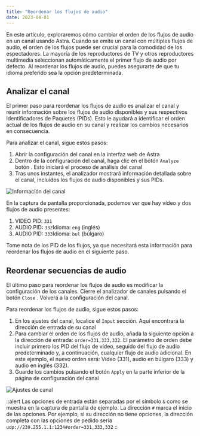 ```yaml
---
title: "Reordenar los flujos de audio"
date: 2023-04-01
---
```


En este artículo, exploraremos cómo cambiar el orden de los flujos de audio en un canal usando Astra. Cuando se emite un canal con múltiples flujos de audio, el orden de los flujos puede ser crucial para la comodidad de los espectadores. La mayoría de los reproductores de TV y otros reproductores multimedia seleccionan automáticamente el primer flujo de audio por defecto. Al reordenar los flujos de audio, puedes asegurarte de que tu idioma preferido sea la opción predeterminada.

## Analizar el canal[](https://help.cesbo.com/astra/processing/mpegts/order#analyze-channel)

El primer paso para reordenar los flujos de audio es analizar el canal y reunir información sobre los flujos de audio disponibles y sus respectivos Identificadores de Paquetes (PIDs). Esto le ayudará a identificar el orden actual de los flujos de audio en su canal y realizar los cambios necesarios en consecuencia.

Para analizar el canal, sigue estos pasos:

1. Abrir la configuración del canal en la interfaz web de Astra
2. Dentro de la configuración del canal, haga clic en el botón `Analyze` botón . Esto iniciará el proceso de análisis del canal
3. Tras unos instantes, el analizador mostrará información detallada sobre el canal, incluidos los flujos de audio disponibles y sus PIDs.

![Información del canal](https://cdn.cesbo.com/help/astra/processing/utilities/order/analyze.png)

En la captura de pantalla proporcionada, podemos ver que hay vídeo y dos flujos de audio presentes:

1. VIDEO PID: `331`
2. AUDIO PID: `332`Idioma: `eng` (inglés)
3. AUDIO PID: `333`Idioma: `bul` (búlgaro)

Tome nota de los PID de los flujos, ya que necesitará esta información para reordenar los flujos de audio en el siguiente paso.

## Reordenar secuencias de audio[](https://help.cesbo.com/astra/processing/mpegts/order#reorder-audio-streams)

El último paso para reordenar los flujos de audio es modificar la configuración de los canales. Cierre el analizador de canales pulsando el botón `Close` . Volverá a la configuración del canal.

Para reordenar los flujos de audio, sigue estos pasos:

1. En los ajustes del canal, localice el `Input` sección. Aquí encontrará la dirección de entrada de su canal
2. Para cambiar el orden de los flujos de audio, añada la siguiente opción a la dirección de entrada: `order=331,333,332`. El parámetro de orden debe incluir primero los PID del flujo de vídeo, seguido del flujo de audio predeterminado y, a continuación, cualquier flujo de audio adicional. En este ejemplo, el nuevo orden será: Vídeo (331), audio en búlgaro (333) y audio en inglés (332).
3. Guarde los cambios pulsando el botón `Apply` en la parte inferior de la página de configuración del canal

![Ajustes de canal](https://cdn.cesbo.com/help/astra/processing/utilities/order/channel-settings.png)

::alert
Las opciones de entrada están separadas por el símbolo `&` como se muestra en la captura de pantalla de ejemplo. La dirección `#` marca el inicio de las opciones. Por ejemplo, si su dirección no tiene opciones, la dirección completa con las opciones de pedido sería `udp://239.255.1.1:1234#order=331,333,332`
::
